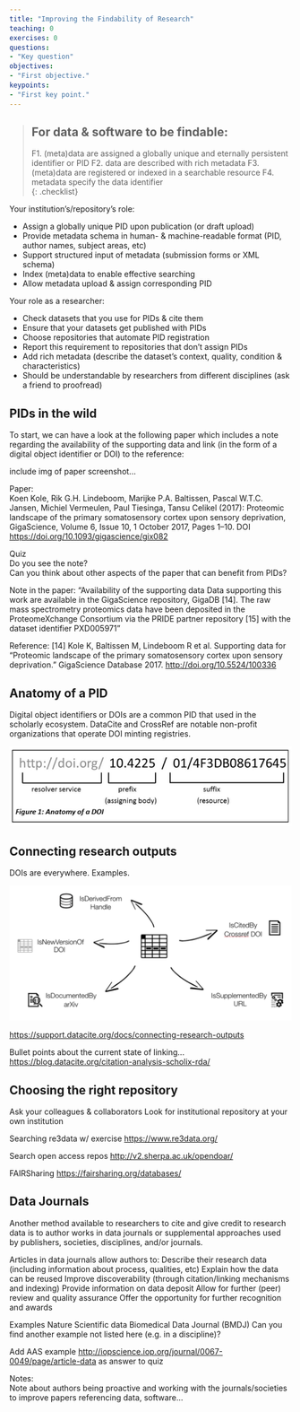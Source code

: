 ```yaml
---
title: "Improving the Findability of Research"
teaching: 0
exercises: 0
questions:
- "Key question"
objectives:
- "First objective."
keypoints:
- "First key point."
---
```


> ## For data & software to be findable:
> F1. (meta)data are assigned a globally unique and eternally persistent identifier or PID
> F2. data are described with rich metadata
> F3. (meta)data are registered or indexed in a searchable resource
> F4. metadata specify the data identifier  
{: .checklist}

Your institution’s/repository’s role:  
- Assign a globally unique PID upon publication (or draft upload) 
- Provide metadata schema in human- & machine-readable format (PID, author names, subject areas, etc)
- Support structured input of metadata (submission forms or XML schema)
- Index (meta)data to enable effective searching
- Allow metadata upload & assign corresponding PID

Your role as a researcher:  
- Check datasets that you use for PIDs & cite them
- Ensure that your datasets get published with PIDs
- Choose repositories that automate PID registration
- Report this requirement to repositories that don’t assign PIDs
- Add rich metadata (describe the dataset’s context, quality, condition & characteristics)
- Should be understandable by researchers from different disciplines (ask a friend to proofread)

## PIDs in the wild

To start, we can have a look at the following paper which includes a note regarding the availability of the supporting data and link (in the form of a digital object identifier or DOI) to the reference:  

include img of paper screenshot...  

Paper:  
Koen Kole, Rik G.H. Lindeboom, Marijke P.A. Baltissen, Pascal W.T.C. Jansen, Michiel Vermeulen, Paul Tiesinga, Tansu Celikel (2017):
Proteomic landscape of the primary somatosensory cortex upon sensory deprivation, GigaScience, Volume 6, Issue 10, 1 October 2017, Pages 1–10. DOI https://doi.org/10.1093/gigascience/gix082

Quiz  
Do you see the note?  
Can you think about other aspects of the paper that can benefit from PIDs?  


Note in the paper:
“Availability of the supporting data
Data supporting this work are available in the GigaScience repository, GigaDB [14]. The raw mass spectrometry proteomics data have been deposited in the ProteomeXchange Consortium via the PRIDE partner repository [15] with the dataset identifier PXD005971”

Reference:
[14] Kole K, Baltissen M, Lindeboom R et al.   Supporting data for “Proteomic landscape of the primary somatosensory cortex upon sensory deprivation.” GigaScience Database  2017. http://doi.org/10.5524/100336 


## Anatomy of a PID  
Digital object identifiers or DOIs are a common PID that used in the scholarly ecosystem. DataCite and CrossRef are notable non-profit organizations that operate DOI minting registries. 

![Anatomy of a DOI](../fig/anatomy-of-a-doi.jpg)  

## Connecting research outputs
DOIs are everywhere. Examples.

![Connecting Research Outputs](../fig/datacite-arxiv-crossref.png)

https://support.datacite.org/docs/connecting-research-outputs

Bullet points about the current state of linking...
https://blog.datacite.org/citation-analysis-scholix-rda/


## Choosing the right repository

Ask your colleagues & collaborators
Look for institutional repository at your own institution

Searching re3data w/ exercise
https://www.re3data.org/

Search open access repos
http://v2.sherpa.ac.uk/opendoar/

FAIRSharing
https://fairsharing.org/databases/

## Data Journals

Another method available to researchers to cite and give credit to research data is to author works in data journals or supplemental approaches used by publishers, societies, disciplines, and/or journals. 

Articles in data journals allow authors to:
Describe their research data (including information about process, qualities, etc)
Explain how the data can be reused
Improve discoverability (through citation/linking mechanisms and indexing)
Provide information on data deposit
Allow for further (peer) review and quality assurance
Offer the opportunity for further recognition and awards

Examples
Nature Scientific data 
Biomedical Data Journal (BMDJ)
Can you find another example not listed here (e.g. in a discipline)?

Add AAS example http://iopscience.iop.org/journal/0067-0049/page/article-data as answer to quiz



Notes:  
Note about authors being proactive and working with the journals/societies to improve papers referencing data, software...
